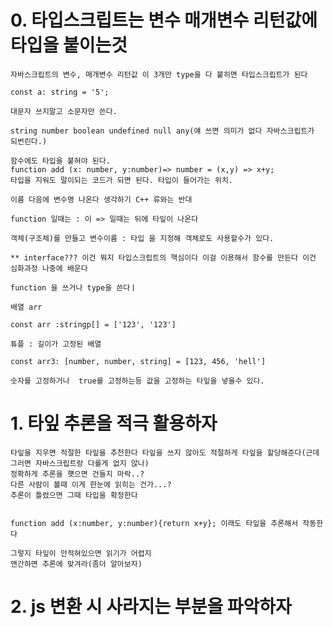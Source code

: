# 0. 타입스크립트는 변수 매개변수 리턴값에 타입을 붙이는것

    자바스크립트의 변수, 매개변수 리턴값 이 3개만 type을 다 붙히면 타입스크립트가 된다

    const a: string = '5';

    대문자 쓰지말고 소문자만 쓴다.

    string number boolean undefined null any(얘 쓰면 의미가 없다 자바스크립트가 되번린다.)

    함수에도 타입을 붙혀야 된다.
    function add (x: number, y:number)=> number = (x,y) => x+y;
    타입을 지워도 말이되는 코드가 되면 된다. 타입이 들어가는 위치.

    이름 다음에 변수명 나온다 생각하기 C++ 류와는 반대

    function 일때는 : 이 => 일때는 뒤에 타잎이 나온다

    객체(구조체)를 만들고 변수이름 : 타입 을 지정해 객체로도 사용할수가 있다.

    ** interface??? 이건 뭐지 타입스크립트의 핵심이다 이걸 이용해서 함수를 만든다 이건 심화과정 나중에 배운다

    function 을 쓰거나 type을 쓴다ㅣ

    배열 arr

    const arr :stringp[] = ['123', '123']
    
    튜플 : 길이가 고정된 배열

    const arr3: [number, number, string] = [123, 456, 'hell']

    숫자를 고정하거나  true를 고정하는등 값을 고정하는 타잎을 넣을수 있다.


# 1. 타잎 추론을 적극 활용하자

    타잎을 지우면 적절한 타잎을 추천한다 타잎을 쓰지 않아도 적절하게 타잎을 할당해준다(근데 그러면 자바스크립트랑 다를게 없지 않나)
    정확하게 추론을 햿으면 건들지 마락..?
    다른 사람이 볼때 이게 한눈에 읽히는 건가...?
    추론이 틀렸으면 그때 타입을 확정한다
    

    function add (x:number, y:number){return x+y}; 이래도 타잎을 추론해서 작동한다

    그렇지 타잎이 안적혀있으면 읽기가 어렵지
    앤간하면 추론에 맞겨라(좀더 알아보자)

# 2. js 변환 시 사라지는 부분을 파악하자

    
